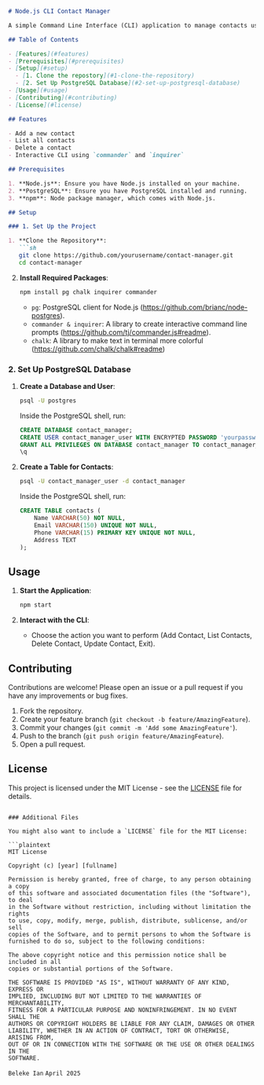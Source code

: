 ```markdown
# Node.js CLI Contact Manager

A simple Command Line Interface (CLI) application to manage contacts using Node.js and PostgreSQL.

## Table of Contents

- [Features](#features)
- [Prerequisites](#prerequisites)
- [Setup](#setup)
  - [1. Clone the repostory](#1-clone-the-repository)
  - [2. Set Up PostgreSQL Database](#2-set-up-postgresql-database)
- [Usage](#usage)
- [Contributing](#contributing)
- [License](#license)

## Features

- Add a new contact
- List all contacts
- Delete a contact
- Interactive CLI using `commander` and `inquirer`

## Prerequisites

1. **Node.js**: Ensure you have Node.js installed on your machine.
2. **PostgreSQL**: Ensure you have PostgreSQL installed and running.
3. **npm**: Node package manager, which comes with Node.js.

## Setup

### 1. Set Up the Project

1. **Clone the Repository**:
   ```sh
   git clone https://github.com/yourusername/contact-manager.git
   cd contact-manager
   ```

2. **Install Required Packages**:
   ```sh
   npm install pg chalk inquirer commander
   ```

   - `pg`: PostgreSQL client for Node.js (https://github.com/brianc/node-postgres).
   - `commander & inquirer`: A library to create interactive command line prompts (https://github.com/tj/commander.js#readme).
   - `chalk`: A library to make text in terminal more colorful (https://github.com/chalk/chalk#readme)

### 2. Set Up PostgreSQL Database

1. **Create a Database and User**:
   ```sh
   psql -U postgres
   ```

   Inside the PostgreSQL shell, run:
   ```sql
   CREATE DATABASE contact_manager;
   CREATE USER contact_manager_user WITH ENCRYPTED PASSWORD 'yourpassword';
   GRANT ALL PRIVILEGES ON DATABASE contact_manager TO contact_manager_user;
   \q
   ```

2. **Create a Table for Contacts**:
   ```sh
   psql -U contact_manager_user -d contact_manager
   ```

   Inside the PostgreSQL shell, run:
   ```sql
   CREATE TABLE contacts (
       Name VARCHAR(50) NOT NULL,
       Email VARCHAR(150) UNIQUE NOT NULL,
       Phone VARCHAR(15) PRIMARY KEY UNIQUE NOT NULL,
       Address TEXT
   );
   ```

## Usage

1. **Start the Application**:
   ```sh
   npm start
   ```

2. **Interact with the CLI**:
   - Choose the action you want to perform (Add Contact, List Contacts, Delete Contact, Update Contact, Exit).

## Contributing

Contributions are welcome! Please open an issue or a pull request if you have any improvements or bug fixes.

1. Fork the repository.
2. Create your feature branch (`git checkout -b feature/AmazingFeature`).
3. Commit your changes (`git commit -m 'Add some AmazingFeature'`).
4. Push to the branch (`git push origin feature/AmazingFeature`).
5. Open a pull request.

## License

This project is licensed under the MIT License - see the [LICENSE](LICENSE) file for details.
```

### Additional Files

You might also want to include a `LICENSE` file for the MIT License:

```plaintext
MIT License

Copyright (c) [year] [fullname]

Permission is hereby granted, free of charge, to any person obtaining a copy
of this software and associated documentation files (the "Software"), to deal
in the Software without restriction, including without limitation the rights
to use, copy, modify, merge, publish, distribute, sublicense, and/or sell
copies of the Software, and to permit persons to whom the Software is
furnished to do so, subject to the following conditions:

The above copyright notice and this permission notice shall be included in all
copies or substantial portions of the Software.

THE SOFTWARE IS PROVIDED "AS IS", WITHOUT WARRANTY OF ANY KIND, EXPRESS OR
IMPLIED, INCLUDING BUT NOT LIMITED TO THE WARRANTIES OF MERCHANTABILITY,
FITNESS FOR A PARTICULAR PURPOSE AND NONINFRINGEMENT. IN NO EVENT SHALL THE
AUTHORS OR COPYRIGHT HOLDERS BE LIABLE FOR ANY CLAIM, DAMAGES OR OTHER
LIABILITY, WHETHER IN AN ACTION OF CONTRACT, TORT OR OTHERWISE, ARISING FROM,
OUT OF OR IN CONNECTION WITH THE SOFTWARE OR THE USE OR OTHER DEALINGS IN THE
SOFTWARE.
```

`Beleke Ian` `April 2025`
